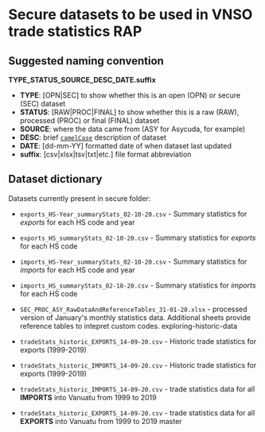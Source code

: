# Secure datasets to be used in VNSO trade statistics RAP

## Suggested naming convention

**TYPE_STATUS_SOURCE_DESC_DATE.suffix**

- **TYPE**: [OPN|SEC] to show whether this is an open (OPN) or secure (SEC) dataset
- **STATUS**: [RAW|PROC|FINAL] to show whether this is a raw (RAW), processed (PROC) or final (FINAL) dataset
- **SOURCE**: where the data came from (ASY for Asycuda, for example)
- **DESC**: brief [`camelCase`](https://en.wikipedia.org/wiki/Camel_case) description of dataset
- **DATE**: [dd-mm-YY] formatted date of when dataset last updated
- **suffix**: [csv|xlsx|tsv|txt|etc.] file format abbreviation

## Dataset dictionary

Datasets currently present in secure folder:

- `exports_HS-Year_summaryStats_02-10-20.csv` - Summary statistics for *exports* for each HS code and year
- `exports_HS_summaryStats_02-10-20.csv` - Summary statistics for *exports* for each HS code
- `imports_HS-Year_summaryStats_02-10-20.csv` - Summary statistics for *imports* for each HS code and year
- `imports_HS_summaryStats_02-10-20.csv` - Summary statistics for *imports* for each HS code
- `SEC_PROC_ASY_RawDataAndReferenceTables_31-01-20.xlsx` - processed version of January's monthly statistics data. Additional sheets provide reference tables to intepret custom codes.
exploring-historic-data
- `tradeStats_historic_EXPORTS_14-09-20.csv` - Historic trade statistics for exports (1999-2019)
- `tradeStats_historic_IMPORTS_14-09-20.csv` - Historic trade statistics for exports (1999-2019)

- `tradeStats_historic_IMPORTS_14-09-20.csv` - trade statistics data for all **IMPORTS** into Vanuatu from 1999 to 2019
- `tradeStats_historic_EXPORTS_14-09-20.csv` - trade statistics data for all **EXPORTS** into Vanuatu from 1999 to 2019
master
